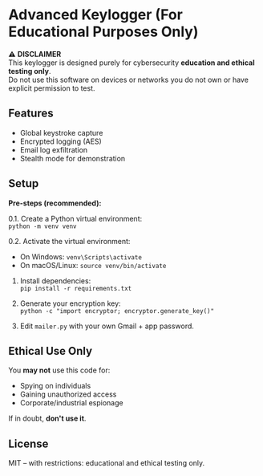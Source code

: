 # Advanced Keylogger (For Educational Purposes Only)

⚠️ **DISCLAIMER**  
This keylogger is designed purely for cybersecurity **education and ethical testing only**.  
Do not use this software on devices or networks you do not own or have explicit permission to test.

## Features
- Global keystroke capture
- Encrypted logging (AES)
- Email log exfiltration
- Stealth mode for demonstration

## Setup

**Pre-steps (recommended):**

0.1. Create a Python virtual environment:  
`python -m venv venv`

0.2. Activate the virtual environment:  
- On Windows: `venv\Scripts\activate`  
- On macOS/Linux: `source venv/bin/activate`

1. Install dependencies:  
`pip install -r requirements.txt`

2. Generate your encryption key:  
`python -c "import encryptor; encryptor.generate_key()"`

3. Edit `mailer.py` with your own Gmail + app password.

## Ethical Use Only
You **may not** use this code for:
- Spying on individuals
- Gaining unauthorized access
- Corporate/industrial espionage

If in doubt, **don't use it**.

## License
MIT – with restrictions: educational and ethical testing only.
